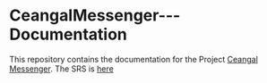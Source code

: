 # CeangalMessenger---Documentation

This repository contains the documentation for the
Project [Ceangal Messenger](https://github.com/LorenzSeufert/CeangalMessenger---Code). The SRS
is [here](https://github.com/LorenzSeufert/CeangalMessenger---Documentation/blob/main/SRS.md)
